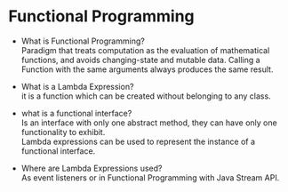 # Functional Programming

* What is Functional Programming?  
Paradigm that treats computation as the evaluation of mathematical functions,
and avoids changing-state and mutable data.
Calling a Function with the same arguments always produces the same result.

* What is a Lambda Expression?  
it is a function which can be created without belonging to any class.

* what is a functional interface?  
Is an interface with only one abstract method, they can have only one functionality
to exhibit.  
Lambda expressions can be used to represent the instance of a functional interface.

* Where are Lambda Expressions used?  
As event listeners or in Functional Programming with Java Stream API.


    
 
